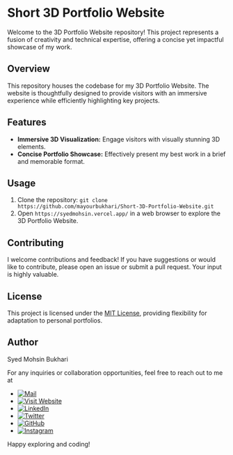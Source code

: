 # Short 3D Portfolio Website

Welcome to the 3D Portfolio Website repository! This project represents a fusion of creativity and technical expertise, offering a concise yet impactful showcase of my work.

## Overview

This repository houses the codebase for my 3D Portfolio Website. The website is thoughtfully designed to provide visitors with an immersive experience while efficiently highlighting key projects.

## Features

- **Immersive 3D Visualization:** Engage visitors with visually stunning 3D elements.
- **Concise Portfolio Showcase:** Effectively present my best work in a brief and memorable format.

## Usage

1. Clone the repository: `git clone https://github.com/mayourbukhari/Short-3D-Portfolio-Website.git`
2. Open `https://syedmohsin.vercel.app/` in a web browser to explore the 3D Portfolio Website.


## Contributing

I welcome contributions and feedback! If you have suggestions or would like to contribute, please open an issue or submit a pull request. Your input is highly valuable.

## License

This project is licensed under the [MIT License](LICENSE), providing flexibility for adaptation to personal portfolios.

## Author
Syed Mohsin Bukhari

For any inquiries or collaboration opportunities, feel free to reach out to me at 

- [![Mail](https://img.shields.io/badge/Mail-Contact-informational?style=for-the-badge&logo=gmail)](mailto:smayour82@gmail.com)
- [![Visit Website](https://img.shields.io/badge/Visit%20Website-Portfolio-blue?style=for-the-badge)](https://mayourbukhari.github.io/Personal-Portfolio)  
- [![LinkedIn](https://img.shields.io/badge/LinkedIn-Connect-blue?style=for-the-badge&logo=linkedin)](https://www.linkedin.com/in/syed-mohsin-bukhari/)  
- [![Twitter](https://img.shields.io/badge/Twitter-Follow-blue?style=for-the-badge&logo=twitter)](https://twitter.com/ArraySurvey)  
- [![GitHub](https://img.shields.io/badge/GitHub-Follow-blue?style=for-the-badge&logo=github)](https://github.com/mayourbukhari)  
- [![Instagram](https://img.shields.io/badge/Instagram-Follow-red?style=for-the-badge&logo=instagram)](https://www.instagram.com/mayour_writes)

Happy exploring and coding!
